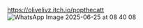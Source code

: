 https://olivelivz.itch.io/popthecatt
![WhatsApp Image 2025-06-25 at 08 40 08](https://github.com/user-attachments/assets/1997cff6-695a-452e-bce0-ddd65fc84ddc)

